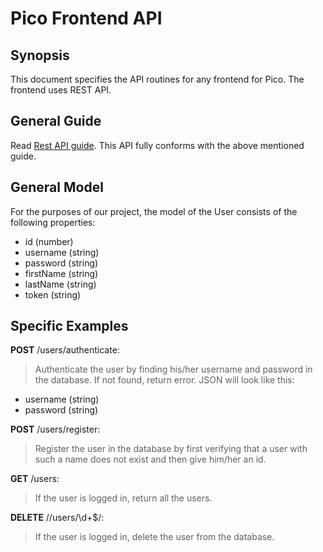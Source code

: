 # Pico Frontend API

## Synopsis

This document specifies the API routines for any frontend for Pico. The frontend uses REST API. 

## General Guide

Read [Rest API guide](https://www.restapitutorial.com/lessons/restquicktips.html).  This API fully conforms with the above mentioned guide. 

## General Model

For the purposes of our project, the model of the User consists of the following properties: 
 * id (number)
 * username (string)
 * password (string)
 * firstName (string)
 * lastName (string)
 * token (string)

## Specific Examples

**POST** /users/authenticate:
> Authenticate the user by finding his/her username and password in the database. If not found, return error. 
> JSON will look like this: 
 * username (string)
 * password (string)

**POST** /users/register:
> Register the user in the database by first verifying that a user with such a name does not exist and then give him/her an id. 

**GET** /users:
> If the user is logged in, return all the users.

**DELETE** /\/users\/\d+$/:
> If the user is logged in, delete the user from the database. 

